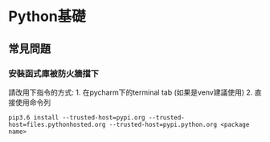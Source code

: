 # Python基礎

## 常見問題

### 安裝函式庫被防火牆擋下

請改用下指令的方式: 1. 在pycharm下的terminal tab (如果是venv建議使用)  2. 直接使用命令列

```
pip3.6 install --trusted-host=pypi.org --trusted-host=files.pythonhosted.org --trusted-host=pypi.python.org <package name>
```
